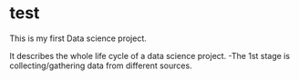 # test
This is my first Data science project.

It describes the whole life cycle of a data science project.
    -The 1st stage is collecting/gathering data from different sources.